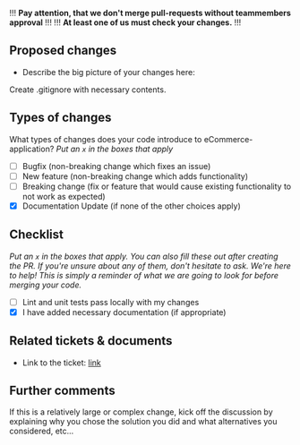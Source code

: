 !!! **Pay attention, that we don't merge pull-requests without teammembers approval** !!!
!!! **At least one of us must check your changes.** !!!

## Proposed changes

- Describe the big picture of your changes here:

Create .gitignore with neсessary contents.

## Types of changes

What types of changes does your code introduce to eCommerce-application?
_Put an `x` in the boxes that apply_

- [ ] Bugfix (non-breaking change which fixes an issue)
- [ ] New feature (non-breaking change which adds functionality)
- [ ] Breaking change (fix or feature that would cause existing functionality to not work as expected)
- [x] Documentation Update (if none of the other choices apply)

## Checklist

_Put an `x` in the boxes that apply. You can also fill these out after creating the PR. If you're unsure about any of them, don't hesitate to ask. We're here to help! This is simply a reminder of what we are going to look for before merging your code._

- [ ] Lint and unit tests pass locally with my changes
- [x] I have added necessary documentation (if appropriate)

## Related tickets & documents

- Link to the ticket: [link](https://kategoncharik.atlassian.net/browse/EA-9?atlOrigin=eyJpIjoiMmMxNzZmMDVmZWRkNGJkNWI0NWEzYjAxOWE5NTdkOTQiLCJwIjoiaiJ9)

## Further comments

If this is a relatively large or complex change, kick off the discussion by explaining why you chose the solution you did and what alternatives you considered, etc...
